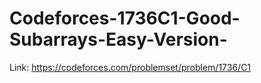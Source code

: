 # Codeforces-1736C1-Good-Subarrays-Easy-Version-
Link: https://codeforces.com/problemset/problem/1736/C1
